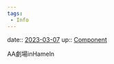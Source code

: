 ```yaml
---
tags:
 - Info
---
```


date:: [2023-03-07](/Daily_Note/2023-03-07.md)
up:: [Component](Bar/Novel/Chaos/Component.md)

AA劇場inHameln